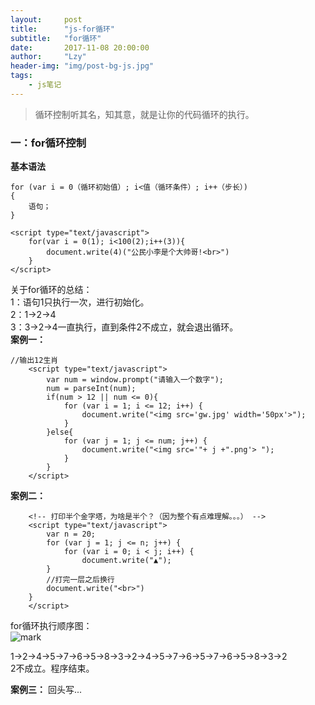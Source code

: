 ```yaml
---
layout:     post
title:      "js-for循环"
subtitle:   "for循环"
date:       2017-11-08 20:00:00
author:     "Lzy"
header-img: "img/post-bg-js.jpg"
tags:
    - js笔记
---
```


>循环控制听其名，知其意，就是让你的代码循环的执行。   

### 一：for循环控制  
**基本语法**
```
for (var i = 0（循环初始值）; i<值（循环条件）; i++（步长）)  
{  
    语句；  
}  
```

```
<script type="text/javascript">  
	for(var i = 0(1); i<100(2);i++(3)){  
		document.write(4)("公民小李是个大帅哥!<br>")  
	}  
</script>
```
关于for循环的总结：  
1：语句1只执行一次，进行初始化。  
2：1->2->4  
3：3->2->4一直执行，直到条件2不成立，就会退出循环。  
**案例一：**  

```
//输出12生肖  
	<script type="text/javascript">  
		var num = window.prompt("请输入一个数字");  
		num = parseInt(num);  
		if(num > 12 || num <= 0){  
			for (var i = 1; i <= 12; i++) {  
				document.write("<img src='gw.jpg' width='50px'>");  
			}  
		}else{  
			for (var j = 1; j <= num; j++) {  
				document.write("<img src='"+ j +".png'> ");  
			}  
		}  
	</script>  
```
**案例二：**

```
	<!-- 打印半个金字塔，为啥是半个？（因为整个有点难理解。。。） -->
	<script type="text/javascript">
		var n = 20;
		for (var j = 1; j <= n; j++) {
			for (var i = 0; i < j; i++) {
				document.write("▲");
		}
		//打完一层之后换行
		document.write("<br>")
	}
	</script>
```
for循环执行顺序图：  
![mark](http://oyy6ppgxt.bkt.clouddn.com/blog/171108/mE4Did57ej.png?imageslim)
  
  1->2->4->5->7->6->5->8->3->2->4->5->7->6->5->7->6->5->8->3->2  
  2不成立。程序结束。

**案例三：**
回头写...

